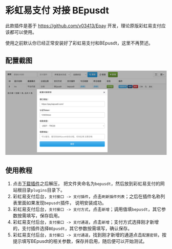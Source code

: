 # 彩虹易支付 对接 BEpusdt

此款插件是基于 https://github.com/v03413/Epay 开发，理论原版彩虹易支付应该都可以使用。

使用之前默认你已经正常安装好了彩虹易支付和BEpusdt，这里不再赘述。

## 配置截图

![bepusdt](./doc/screenshot.png)

## 使用教程

1. 点击[下载插件](https://github.com/v03413/Epay-BEpusdt/archive/refs/heads/main.zip)之后解压，
   把文件夹命名为`bepusdt`，然后放到彩虹易支付的网站根目录`plugins`目录下。
2. 彩虹易支付后台，`支付接口 -> 支付插件`，点击`刷新插件列表`；之后在插件名称列表里面如果发现`bepusdt`插件，
   说明安装成功。
3. 彩虹易支付后台，`支付接口 -> 支付方式`，点击`新增`；调用值填`bepusdt`，其它参数按需填写，保存启用。
4. 彩虹易支付后台，`支付接口 -> 支付通道`，点击`新增`；支付方式选择刚才新增的，支付插件选择`BEpusdt`，其它参数按需填写，确认保存。
5. 彩虹易支付后台，`支付接口 -> 支付通道`，找到刚才新增的通道点击`配置密钥`，按提示填写BEpusdt的相关参数，保存并启用，随后便可以开始测试。